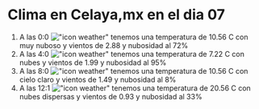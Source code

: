 # Clima en Celaya,mx en el dia 07

1. A las 0:0 !["icon weather"](http://openweathermap.org/img/w/04n.png) tenemos una temperatura de 10.56 C con muy nuboso y  vientos de 2.88 y nubosidad al 72%
1. A las 4:0 !["icon weather"](http://openweathermap.org/img/w/04n.png) tenemos una temperatura de 7.22 C con nubes y  vientos de 1.99 y nubosidad al 95%
1. A las 8:0 !["icon weather"](http://openweathermap.org/img/w/01d.png) tenemos una temperatura de 10.56 C con cielo claro y  vientos de 1.49 y nubosidad al 8%
1. A las 12:1 !["icon weather"](http://openweathermap.org/img/w/03d.png) tenemos una temperatura de 20.56 C con nubes dispersas y  vientos de 0.93 y nubosidad al 33%
